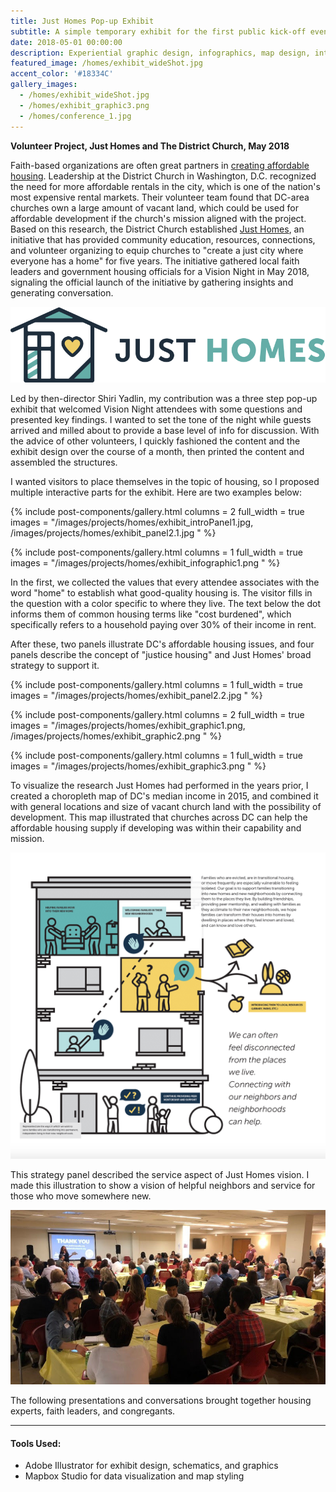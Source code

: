 ```yaml
---
title: Just Homes Pop-up Exhibit
subtitle: A simple temporary exhibit for the first public kick-off event of Just Homes, a DC-based affordable housing initiative.
date: 2018-05-01 00:00:00
description: Experiential graphic design, infographics, map design, interactive exhibit, affordable housing
featured_image: /homes/exhibit_wideShot.jpg
accent_color: '#18334C'
gallery_images:
  - /homes/exhibit_wideShot.jpg
  - /homes/exhibit_graphic3.png
  - /homes/conference_1.jpg
---
```


**Volunteer Project, Just Homes and The District Church, May 2018**

Faith-based organizations are often great partners in [creating affordable housing](https://www.youtube.com/watch?v=sWAFSt9VabA&ab_channel=CBSSundayMorning). Leadership at the District Church in Washington, D.C. recognized the need for more affordable rentals in the city, which is one of the nation's most expensive rental markets. Their volunteer team found that DC-area churches own a large amount of vacant land, which could be used for affordable development if the church's mission aligned with the project. Based on this research, the District Church established [Just Homes](https://www.justhomesdc.org/), an initiative that has provided community education, resources, connections, and volunteer organizing to equip churches to "create a just city where everyone has a home" for five years. The initiative gathered local faith leaders and government housing officials for a Vision Night in May 2018, signaling the official launch of the initiative by gathering insights and generating conversation.

![](/images/projects/homes/just-homes-horiz-fullcolor.png)

Led by then-director Shiri Yadlin, my contribution was a three step pop-up exhibit that welcomed Vision Night attendees with some questions and presented key findings. I wanted to set the tone of the night while guests arrived and milled about to provide a base level of info for discussion. With the advice of other volunteers, I quickly fashioned the content and the exhibit design over the course of a month, then printed the content and assembled the structures. 

I wanted visitors to place themselves in the topic of housing, so I proposed multiple interactive parts for the exhibit. Here are two examples below:

{% include post-components/gallery.html
	columns = 2
	full_width = true
	images = "/images/projects/homes/exhibit_introPanel1.jpg, /images/projects/homes/exhibit_panel2.1.jpg
	"
%}

{% include post-components/gallery.html
	columns = 1
	full_width = true
	images = "/images/projects/homes/exhibit_infographic1.png
	"
%}

In the first, we collected the values that every attendee associates with the word "home" to establish what good-quality housing is. The visitor fills in the question with a color specific to where they live. The text below the dot informs them of common housing terms like "cost burdened", which specifically refers to a household paying over 30% of their income in rent. 

After these, two panels illustrate DC's affordable housing issues, and four panels describe the concept of "justice housing" and Just Homes' broad strategy to support it.

{% include post-components/gallery.html
	columns = 1
	full_width = true
	images = "/images/projects/homes/exhibit_panel2.2.jpg
	"
%}

{% include post-components/gallery.html
	columns = 2
	full_width = true
	images = "/images/projects/homes/exhibit_graphic1.png, /images/projects/homes/exhibit_graphic2.png
	"
%}

{% include post-components/gallery.html
	columns = 1
	full_width = true
	images = "/images/projects/homes/exhibit_graphic3.png
	"
%}

To visualize the research Just Homes had performed in the years prior, I created a choropleth map of DC's median income in 2015, and combined it with general locations and size of vacant church land with the possibility of development. This map illustrated that churches across DC can help the affordable housing supply if developing was within their capability and mission.

![](/images/projects/homes/exhibit_graphic4.png)

This strategy panel described the service aspect of Just Homes vision. I made this illustration to show a vision of helpful neighbors and service for those who move somewhere new. 

![](/images/projects/homes/conference_1.jpg)

The following presentations and conversations brought together housing experts, faith leaders, and congregants.

---

#### Tools Used:
* Adobe Illustrator for exhibit design, schematics, and graphics
* Mapbox Studio for data visualization and map styling 

